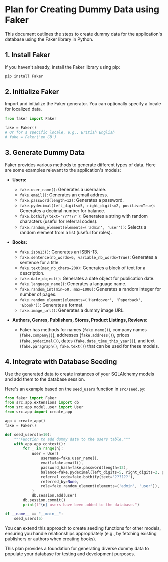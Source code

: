 # Plan for Creating Dummy Data using Faker

This document outlines the steps to create dummy data for the application's database using the Faker library in Python.

## 1. Install Faker

If you haven't already, install the Faker library using pip:

```bash
pip install Faker
```

## 2. Initialize Faker

Import and initialize the Faker generator. You can optionally specify a locale for localized data.

```python
from faker import Faker

fake = Faker()
# Or for a specific locale, e.g., British English
# fake = Faker('en_GB')
```

## 3. Generate Dummy Data

Faker provides various methods to generate different types of data. Here are some examples relevant to the application's models:

- **Users:**

  - `fake.user_name()`: Generates a username.
  - `fake.email()`: Generates an email address.
  - `fake.password(length=12)`: Generates a password.
  - `fake.pydecimal(left_digits=5, right_digits=2, positive=True)`: Generates a decimal number for balance.
  - `fake.bothify(text='??????')`: Generates a string with random characters (useful for referral codes).
  - `fake.random_element(elements=('admin', 'user'))`: Selects a random element from a list (useful for roles).

- **Books:**

  - `fake.isbn13()`: Generates an ISBN-13.
  - `fake.sentence(nb_words=6, variable_nb_words=True)`: Generates a sentence for a title.
  - `fake.text(max_nb_chars=200)`: Generates a block of text for a description.
  - `fake.date_object()`: Generates a date object for publication date.
  - `fake.language_name()`: Generates a language name.
  - `fake.random_int(min=50, max=1000)`: Generates a random integer for number of pages.
  - `fake.random_element(elements=('Hardcover', 'Paperback', 'Ebook'))`: Generates a format.
  - `fake.image_url()`: Generates a dummy image URL.

- **Authors, Genres, Publishers, Stores, Product Listings, Reviews:**
  - Faker has methods for names (`fake.name()`), company names (`fake.company()`), addresses (`fake.address()`), prices (`fake.pydecimal()`), dates (`fake.date_time_this_year()`), and text (`fake.paragraph()`, `fake.text()`) that can be used for these models.

## 4. Integrate with Database Seeding

Use the generated data to create instances of your SQLAlchemy models and add them to the database session.

Here's an example based on the `seed_users` function in `src/seed.py`:

```python
from faker import Faker
from src.app.extensions import db
from src.app.model.user import User
from src.app import create_app

app = create_app()
fake = Faker()

def seed_users(n=10):
    """Function to add dummy data to the users table."""
    with app.app_context():
        for _ in range(n):
            user = User(
                username=fake.user_name(),
                email=fake.email(),
                password_hash=fake.password(length=12),
                balance=fake.pydecimal(left_digits=5, right_digits=2, positive=True),
                referral_code=fake.bothify(text='??????'),
                referred_by=None,
                role=fake.random_element(elements=('admin', 'user')),
            )
            db.session.add(user)
        db.session.commit()
        print(f"{n} users have been added to the database.")

if __name__ == "__main__":
    seed_users(5)
```

You can extend this approach to create seeding functions for other models, ensuring you handle relationships appropriately (e.g., by fetching existing publishers or authors when creating books).

This plan provides a foundation for generating diverse dummy data to populate your database for testing and development purposes.
